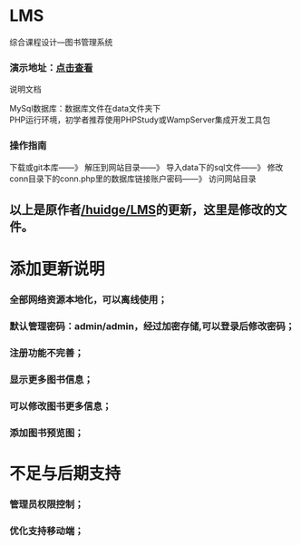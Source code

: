 # LMS
综合课程设计—图书管理系统

### 演示地址：<a href="http://lib.guozhihui.top">点击查看</a>

说明文档

MySql数据库：数据库文件在data文件夹下  
PHP运行环境，初学者推荐使用PHPStudy或WampServer集成开发工具包
### 操作指南
下载或git本库——》
解压到网站目录——》
导入data下的sql文件——》
修改conn目录下的conn.php里的数据库链接账户密码——》
访问网站目录


## 以上是原作者<a href="https://github.com/huidge/LMS">/huidge/LMS</a>的更新，这里是修改的文件。

# 添加更新说明

### 全部网络资源本地化，可以离线使用；
### 默认管理密码：admin/admin，经过加密存储,可以登录后修改密码；
### 注册功能不完善；
### 显示更多图书信息；
### 可以修改图书更多信息；
### 添加图书预览图；


# 不足与后期支持
### 管理员权限控制；
### 优化支持移动端；